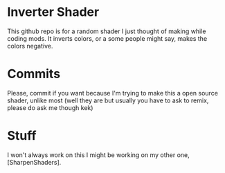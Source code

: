 # Inverter Shader
This github repo is for a random shader I just thought of making while coding mods. It inverts colors, or a some people might say, makes the colors negative.

# Commits
Please, commit if you want because I'm trying to make this a open source shader, unlike most (well they are but usually you have to ask to remix, please do ask me though kek)


# Stuff
I won't always work on this I might be working on my other one, [SharpenShaders].
